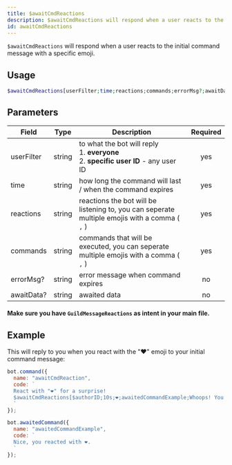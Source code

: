 ```yaml
---
title: $awaitCmdReactions 
description: $awaitCmdReactions will respond when a user reacts to the initial command message with a specific emoji.
id: awaitCmdReactions
---
```


`$awaitCmdReactions` will respond when a user reacts to the initial command message with a specific emoji.

## Usage

```php
$awaitCmdReactions[userFilter;time;reactions;commands;errorMsg?;awaitData?]
```

## Parameters 


| Field      | Type   | Description                                                                                    | Required |
|------------|--------|------------------------------------------------------------------------------------------------|:--------:|
| userFilter | string | to what the bot will reply <br /> 1. **everyone** <br /> 2. **specific user ID** - any user ID |   yes    |
| time       | string | how long the command will last / when the command expires                                      |   yes    |
| reactions  | string | reactions the bot will be listening to, you can seperate multiple emojis with a comma ( `,` )  |   yes    |
| commands   | string | commands that will be executed, you can seperate multiple emojis with a comma ( `,` )          |   yes    |
| errorMsg?  | string | error message when command expires                                                             |    no    |
| awaitData? | string | awaited data                                                                                   |    no    |


#### Make sure you have `GuildMessageReactions` as intent in your main file.

## Example

This will reply to you when you react with the "❤️" emoji to your initial command message:

```js
bot.command({
  name: "awaitCmdReaction",
  code: `
  React with "❤️" for a surprise! 
  $awaitCmdReactions[$authorID;10s;❤️;awaitedCommandExample;Whoops! You didn't react in time..]
  `
});

bot.awaitedCommand({
  name: "awaitedCommandExample",
  code: `
  Nice, you reacted with ❤️.
  `
});
```

